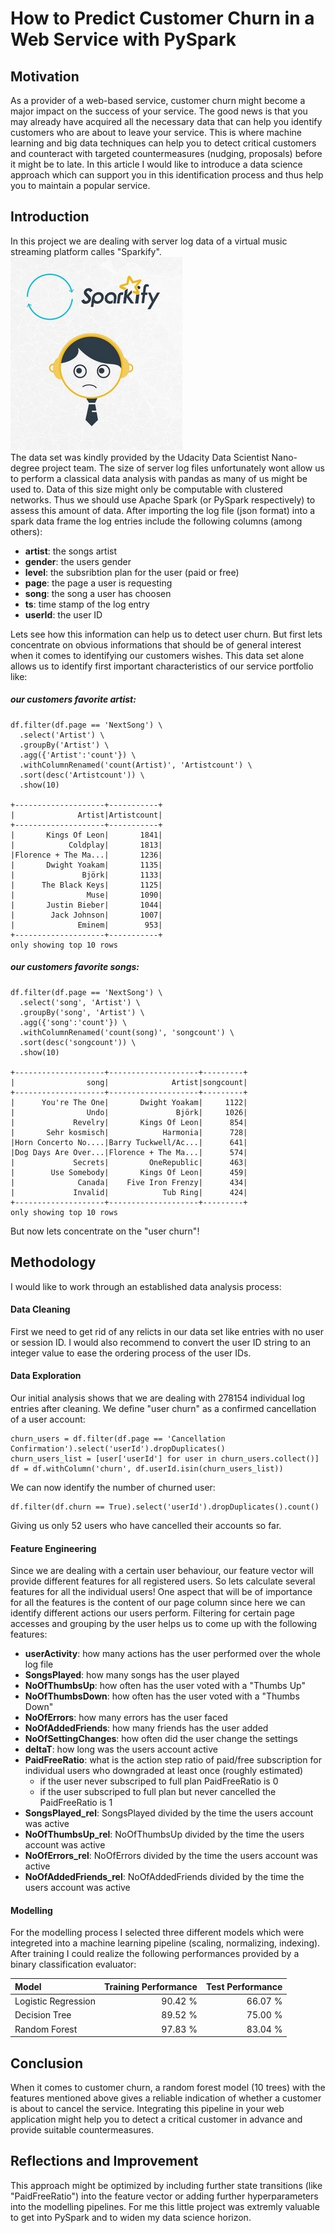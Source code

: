 # How to Predict Customer Churn in a Web Service with PySpark
## Motivation
As a provider of a web-based service, customer churn might become a major impact on the success of your service.
The good news is that you may already have acquired all the necessary data that can help you identify customers who are about to leave your service.
This is where machine learning and big data techniques can help you to detect critical customers and counteract with targeted countermeasures (nudging, proposals) before it might be to late.
In this article I would like to introduce a data science approach which can support you in this identification process and thus help you to maintain a popular service.
## Introduction
In this project we are dealing with server log data of a virtual music streaming platform calles "Sparkify".  
![Sparkify Logo](/bin/SparkLogo.jpg)  
The data set was kindly provided by the Udacity Data Scientist Nano-degree project team.
The size of server log files unfortunately wont allow us to perform a classical data analysis with pandas as many of us might be used to.
Data of this size might only be computable with clustered networks. Thus we should use Apache Spark (or PySpark respectively) to assess this amount of data.
After importing the log file (json format) into a spark data frame the log entries include the following columns (among others):  
* __artist__: the songs artist
* __gender__: the users gender
* __level__: the subsribtion plan for the user (paid or free)
* __page__: the page a user is requesting
* __song__: the song a user has choosen
* __ts__: time stamp of the log entry
* __userId__: the user ID

Lets see how this information can help us to detect user churn.
But first lets concentrate on obvious informations that should be of general interest when it comes to identifying our customers wishes.
This data set alone allows us to identify first important characteristics of our service portfolio like:
##### our customers favorite artist:
```
df.filter(df.page == 'NextSong') \
  .select('Artist') \
  .groupBy('Artist') \
  .agg({'Artist':'count'}) \
  .withColumnRenamed('count(Artist)', 'Artistcount') \
  .sort(desc('Artistcount')) \
  .show(10)
  
+--------------------+-----------+
|              Artist|Artistcount|
+--------------------+-----------+
|       Kings Of Leon|       1841|
|            Coldplay|       1813|
|Florence + The Ma...|       1236|
|       Dwight Yoakam|       1135|
|               Björk|       1133|
|      The Black Keys|       1125|
|                Muse|       1090|
|       Justin Bieber|       1044|
|        Jack Johnson|       1007|
|              Eminem|        953|
+--------------------+-----------+
only showing top 10 rows
```
##### our customers favorite songs:
```
df.filter(df.page == 'NextSong') \
  .select('song', 'Artist') \
  .groupBy('song', 'Artist') \
  .agg({'song':'count'}) \
  .withColumnRenamed('count(song)', 'songcount') \
  .sort(desc('songcount')) \
  .show(10)
  
+--------------------+--------------------+---------+
|                song|              Artist|songcount|
+--------------------+--------------------+---------+
|      You're The One|       Dwight Yoakam|     1122|
|                Undo|               Björk|     1026|
|             Revelry|       Kings Of Leon|      854|
|       Sehr kosmisch|            Harmonia|      728|
|Horn Concerto No....|Barry Tuckwell/Ac...|      641|
|Dog Days Are Over...|Florence + The Ma...|      574|
|             Secrets|         OneRepublic|      463|
|        Use Somebody|       Kings Of Leon|      459|
|              Canada|    Five Iron Frenzy|      434|
|             Invalid|            Tub Ring|      424|
+--------------------+--------------------+---------+
only showing top 10 rows
```
But now lets concentrate on the "user churn"!
## Methodology
I would like to work through an established data analysis process:
#### Data Cleaning
First we need to get rid of any relicts in our data set like entries with no user or session ID. I would also recommend to convert the user ID string to an integer value to ease the ordering process of the user IDs.
#### Data Exploration
Our initial analysis shows that we are dealing with 278154 individual log entries after cleaning.
We define "user churn" as a confirmed cancellation of a user account:
```
churn_users = df.filter(df.page == 'Cancellation Confirmation').select('userId').dropDuplicates()
churn_users_list = [user['userId'] for user in churn_users.collect()]
df = df.withColumn('churn', df.userId.isin(churn_users_list))
```
We can now identify the number of churned user:
```
df.filter(df.churn == True).select('userId').dropDuplicates().count()
```
Giving us only 52 users who have cancelled their accounts so far.
#### Feature Engineering
Since we are dealing with a certain user behaviour, our feature vector will provide different features for all registered users.
So lets calculate several features for all the individual users! One aspect that will be of importance for all the features is the content of our page column since here we can identify different actions our users perform.
Filtering for certain page accesses and grouping by the user helps us to come up with the following features:
* __userActivity__: how many actions has the user performed over the whole log file
* __SongsPlayed__: how many songs has the user played
* __NoOfThumbsUp__: how often has the user voted with a "Thumbs Up"
* __NoOfThumbsDown__: how often has the user voted with a "Thumbs Down"
* __NoOfErrors__: how many errors has the user faced
* __NoOfAddedFriends__: how many friends has the user added
* __NoOfSettingChanges__: how often did the user change the settings
* __deltaT__: how long was the users account active
* __PaidFreeRatio__: what is the action step ratio of paid/free subscription for individual users who downgraded at least once (roughly estimated)
	* if the user never subscriped to full plan PaidFreeRatio is 0
	* if the user subscriped to full plan but never cancelled the PaidFreeRatio is 1
* __SongsPlayed_rel__: SongsPlayed divided by the time the users account was active
* __NoOfThumbsUp_rel__: NoOfThumbsUp divided by the time the users account was active
* __NoOfErrors_rel__: NoOfErrors divided by the time the users account was active
* __NoOfAddedFriends_rel__: NoOfAddedFriends divided by the time the users account was active
#### Modelling
For the modelling process I selected three different models which were integreted into a machine learning pipeline (scaling, normalizing, indexing). After training I could realize the following performances provided by a binary classification evaluator:  

|               Model 	| Training Performance 	| Test Performance 	|
|:--------------------	|---------------------:	|----------------:	|
| Logistic Regression 	|              90.42 % 	|         66.07 % 	|
|       Decision Tree 	|              89.52 % 	|         75.00 % 	|
|       Random Forest 	|              97.83 % 	|         83.04 % 	|

## Conclusion
When it comes to customer churn, a random forest model (10 trees) with the features mentioned above gives a reliable indication of whether a customer is about to cancel the service.
Integrating this pipeline in your web application might help you to detect a critical customer in advance and provide suitable countermeasures.
## Reflections and Improvement
This approach might be optimized by including further state transitions (like "PaidFreeRatio") into the feature vector or adding further hyperparameters into the modelling pipelines.
For me this little project was extremly valuable to get into PySpark and to widen my data science horizon.